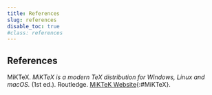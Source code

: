 ```yaml
---
title: References
slug: references
disable_toc: true
#class: references
---
```



<div class="references" markdown="block">

## References

MiKTeX. *MiKTeX is a modern TeX distribution for Windows, Linux and macOS.* (1st ed.). Routledge.
[MiKTeK Website](https://miktex.org/7){:#MiKTeX}.

</div>

